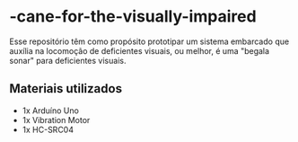 # -cane-for-the-visually-impaired

Esse repositório têm como propósito prototipar um sistema embarcado que auxília na locomoção de deficientes visuais, ou melhor, é uma "begala sonar" para deficientes visuais.

## Materiais utilizados
* 1x Arduíno Uno
* 1x Vibration Motor
* 1x HC-SRC04

<p align="center"><img src=""></p>

